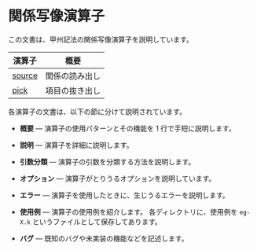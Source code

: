 # 関係写像演算子

この文書は、甲州記法の関係写像演算子を説明しています。

| 演算子   | 概要 |
|------------------|---|
| [source][source] | 関係の読み出し |
| [pick][pick] | 項目の抜き出し |


各演算子の文書は、以下の節に分けて説明されています。

- **概要**
  — 演算子の使用パターンとその機能を
    1 行で手短に説明します。

- **説明**
  — 演算子を詳細に説明します。

- **引数分類**
  — 演算子の引数を分類する方法を説明します。

- **オプション**
  — 演算子がとりうるオプションを説明しています。

- **エラー**
  — 演算子を使用したときに、生じうるエラーを説明します。

- **使用例**
  — 演算子の使用例を紹介します。
    各ディレクトリに、使用例を `eg-X.k`
    というファイルとして保存してあります。

- **バグ**
  — 既知のバグや未実装の機能などを記述します。


[source]: minimal/source
[pick]: minimal/pick

